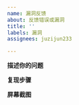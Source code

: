 ```yaml
---
name: 漏洞反馈
about: 反馈错误或漏洞
title: ''
labels: 漏洞
assignees: juzijun233

---
```


**描述你的问题**

**复现步骤**

**屏幕截图**
